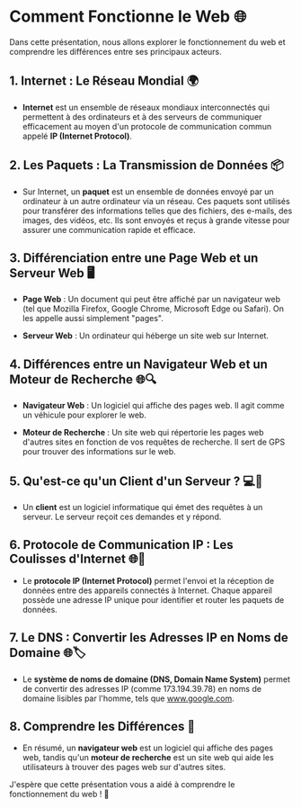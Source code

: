 # Comment Fonctionne le Web 🌐

Dans cette présentation, nous allons explorer le fonctionnement du web et comprendre les différences entre ses principaux acteurs.

## 1. Internet : Le Réseau Mondial 🌍

- **Internet** est un ensemble de réseaux mondiaux interconnectés qui permettent à des ordinateurs et à des serveurs de communiquer efficacement au moyen d'un protocole de communication commun appelé **IP (Internet Protocol)**.

## 2. Les Paquets : La Transmission de Données 📦

- Sur Internet, un **paquet** est un ensemble de données envoyé par un ordinateur à un autre ordinateur via un réseau. Ces paquets sont utilisés pour transférer des informations telles que des fichiers, des e-mails, des images, des vidéos, etc. Ils sont envoyés et reçus à grande vitesse pour assurer une communication rapide et efficace.

## 3. Différenciation entre une Page Web et un Serveur Web 🖥️

- **Page Web** : Un document qui peut être affiché par un navigateur web (tel que Mozilla Firefox, Google Chrome, Microsoft Edge ou Safari). On les appelle aussi simplement "pages".

- **Serveur Web** : Un ordinateur qui héberge un site web sur Internet.

## 4. Différences entre un Navigateur Web et un Moteur de Recherche 🌐🔍

- **Navigateur Web** : Un logiciel qui affiche des pages web. Il agit comme un véhicule pour explorer le web.

- **Moteur de Recherche** : Un site web qui répertorie les pages web d'autres sites en fonction de vos requêtes de recherche. Il sert de GPS pour trouver des informations sur le web.

## 5. Qu'est-ce qu'un Client d'un Serveur ? 💻🔄

- Un **client** est un logiciel informatique qui émet des requêtes à un serveur. Le serveur reçoit ces demandes et y répond.

## 6. Protocole de Communication IP : Les Coulisses d'Internet 🌐📶

- Le **protocole IP (Internet Protocol)** permet l'envoi et la réception de données entre des appareils connectés à Internet. Chaque appareil possède une adresse IP unique pour identifier et router les paquets de données.

## 7. Le DNS : Convertir les Adresses IP en Noms de Domaine 🌐🏷️

- Le **système de noms de domaine (DNS, Domain Name System)** permet de convertir des adresses IP (comme 173.194.39.78) en noms de domaine lisibles par l'homme, tels que www.google.com.

## 8. Comprendre les Différences 🧐

- En résumé, un **navigateur web** est un logiciel qui affiche des pages web, tandis qu'un **moteur de recherche** est un site web qui aide les utilisateurs à trouver des pages web sur d'autres sites.

J'espère que cette présentation vous a aidé à comprendre le fonctionnement du web ! 🚀
